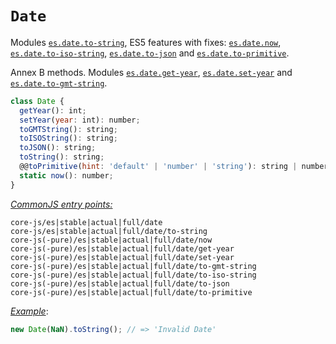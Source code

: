 # `Date`
Modules [`es.date.to-string`](/packages/core-js/modules/es.date.to-string.js), ES5 features with fixes: [`es.date.now`](/packages/core-js/modules/es.date.now.js), [`es.date.to-iso-string`](/packages/core-js/modules/es.date.to-iso-string.js), [`es.date.to-json`](/packages/core-js/modules/es.date.to-json.js) and [`es.date.to-primitive`](/packages/core-js/modules/es.date.to-primitive.js).

Annex B methods. Modules [`es.date.get-year`](/packages/core-js/modules/es.date.get-year.js), [`es.date.set-year`](/packages/core-js/modules/es.date.set-year.js) and [`es.date.to-gmt-string`](/packages/core-js/modules/es.date.to-gmt-string.js).
```js
class Date {
  getYear(): int;
  setYear(year: int): number;
  toGMTString(): string;
  toISOString(): string;
  toJSON(): string;
  toString(): string;
  @@toPrimitive(hint: 'default' | 'number' | 'string'): string | number;
  static now(): number;
}
```
[*CommonJS entry points:*](/docs/Usage.md#commonjs-api)
```
core-js/es|stable|actual|full/date
core-js/es|stable|actual|full/date/to-string
core-js(-pure)/es|stable|actual|full/date/now
core-js(-pure)/es|stable|actual|full/date/get-year
core-js(-pure)/es|stable|actual|full/date/set-year
core-js(-pure)/es|stable|actual|full/date/to-gmt-string
core-js(-pure)/es|stable|actual|full/date/to-iso-string
core-js(-pure)/es|stable|actual|full/date/to-json
core-js(-pure)/es|stable|actual|full/date/to-primitive
```
[*Example*](https://goo.gl/haeHLR):
```js
new Date(NaN).toString(); // => 'Invalid Date'
```
